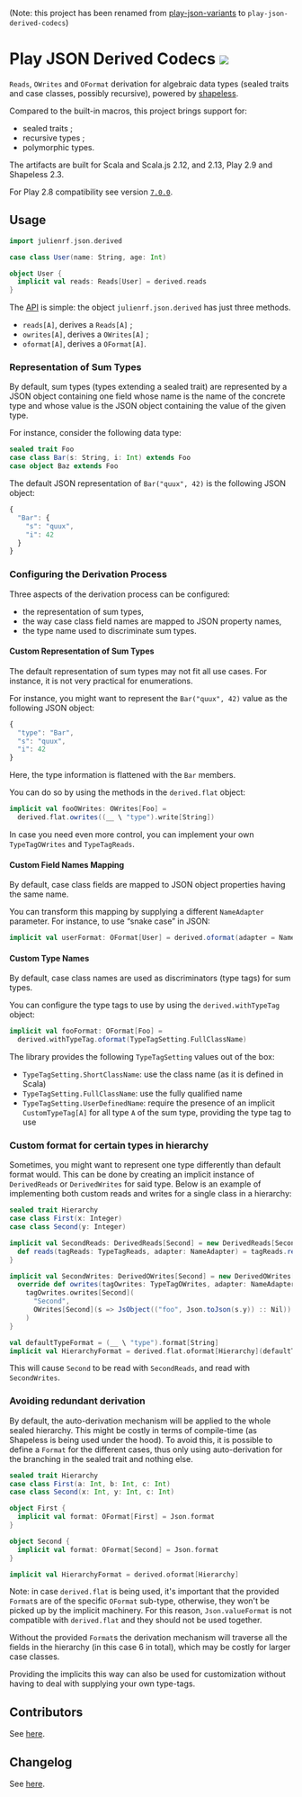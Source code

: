 (Note: this project has been renamed from [play-json-variants](https://github.com/julienrf/play-json-variants/tree/v2.0) to `play-json-derived-codecs`)

# Play JSON Derived Codecs [![](https://index.scala-lang.org/julienrf/play-json-derived-codecs/play-json-derived-codecs/latest.svg)](https://index.scala-lang.org/julienrf/play-json-derived-codecs)

`Reads`, `OWrites` and `OFormat` derivation for algebraic data types (sealed traits and case classes, possibly recursive), powered by [shapeless](http://github.com/milessabin/shapeless).

Compared to the built-in macros, this project brings support for:

- sealed traits ;
- recursive types ;
- polymorphic types.

The artifacts are built for Scala and Scala.js 2.12, and 2.13, Play 2.9 and Shapeless 2.3.

For Play 2.8 compatibility see version [`7.0.0`](https://github.com/julienrf/play-json-derived-codecs/tree/v6.0.0).

## Usage

~~~ scala
import julienrf.json.derived

case class User(name: String, age: Int)

object User {
  implicit val reads: Reads[User] = derived.reads
}
~~~

The [API](https://www.javadoc.io/doc/org.julienrf/play-json-derived-codecs_2.12) is simple: the object
`julienrf.json.derived` has just three methods.

- `reads[A]`, derives a `Reads[A]` ;
- `owrites[A]`, derives a `OWrites[A]` ;
- `oformat[A]`, derives a `OFormat[A]`.

### Representation of Sum Types

By default, sum types (types extending a sealed trait) are represented by a JSON object containing
one field whose name is the name of the concrete type and whose value is the JSON object containing
the value of the given type.

For instance, consider the following data type:

~~~ scala
sealed trait Foo
case class Bar(s: String, i: Int) extends Foo
case object Baz extends Foo
~~~

The default JSON representation of `Bar("quux", 42)` is the following JSON object:

~~~ javascript
{
  "Bar": {
    "s": "quux",
    "i": 42
  }
}
~~~

### Configuring the Derivation Process

Three aspects of the derivation process can be configured:

- the representation of sum types,
- the way case class field names are mapped to JSON property names,
- the type name used to discriminate sum types.

#### Custom Representation of Sum Types

The default representation of sum types may not fit all use cases. For instance, it is not very
practical for enumerations.

For instance, you might want to represent the `Bar("quux", 42)` value as the following JSON object:

~~~ javascript
{
  "type": "Bar",
  "s": "quux",
  "i": 42
}
~~~

Here, the type information is flattened with the `Bar` members.

You can do so by using the methods in the `derived.flat` object:

~~~ scala
implicit val fooOWrites: OWrites[Foo] =
  derived.flat.owrites((__ \ "type").write[String])
~~~

In case you need even more control, you can implement your own `TypeTagOWrites` and `TypeTagReads`.

#### Custom Field Names Mapping

By default, case class fields are mapped to JSON object properties having the same name.

You can transform this mapping by supplying a different `NameAdapter` parameter. For
instance, to use “snake case” in JSON:

~~~ scala
implicit val userFormat: OFormat[User] = derived.oformat(adapter = NameAdapter.snakeCase)
~~~

#### Custom Type Names

By default, case class names are used as discriminators (type tags) for sum types.

You can configure the type tags to use by using the `derived.withTypeTag` object:

~~~ scala
implicit val fooFormat: OFormat[Foo] =
  derived.withTypeTag.oformat(TypeTagSetting.FullClassName)
~~~

The library provides the following `TypeTagSetting` values out of the box:

- `TypeTagSetting.ShortClassName`: use the class name (as it is defined in Scala)
- `TypeTagSetting.FullClassName`: use the fully qualified name
- `TypeTagSetting.UserDefinedName`: require the presence of an implicit `CustomTypeTag[A]`
  for all type `A` of the sum type, providing the type tag to use

### Custom format for certain types in hierarchy

Sometimes, you might want to represent one type differently than default format would. This can be done by creating an implicit instance of `DerivedReads` or `DerivedWrites` for said type. Below is an example of implementing both custom reads and writes for a single class in a hierarchy:

~~~ scala
sealed trait Hierarchy
case class First(x: Integer)
case class Second(y: Integer)

implicit val SecondReads: DerivedReads[Second] = new DerivedReads[Second] {
  def reads(tagReads: TypeTagReads, adapter: NameAdapter) = tagReads.reads("Second", (__ \ "foo").read[Integer].map(foo => Second(foo)))
}

implicit val SecondWrites: DerivedOWrites[Second] = new DerivedOWrites[Second] {
  override def owrites(tagOwrites: TypeTagOWrites, adapter: NameAdapter): OWrites[Second] =
    tagOwrites.owrites[Second](
      "Second",
      OWrites[Second](s => JsObject(("foo", Json.toJson(s.y)) :: Nil))
    )
}

val defaultTypeFormat = (__ \ "type").format[String]
implicit val HierarchyFormat = derived.flat.oformat[Hierarchy](defaultTypeFormat)
~~~

This will cause `Second` to be read with `SecondReads`, and read with `SecondWrites`.

### Avoiding redundant derivation

By default, the auto-derivation mechanism will be applied to the whole sealed hierarchy. This might be costly in terms of compile-time (as Shapeless is being used under the hood).
To avoid this, it is possible to define a `Format` for the different cases, thus only using auto-derivation for the branching in the sealed trait and nothing else.
~~~ scala
sealed trait Hierarchy
case class First(a: Int, b: Int, c: Int)
case class Second(x: Int, y: Int, c: Int)

object First {
  implicit val format: OFormat[First] = Json.format
}

object Second {
  implicit val format: OFormat[Second] = Json.format
}

implicit val HierarchyFormat = derived.oformat[Hierarchy]
~~~

Note: in case `derived.flat` is being used, it's important that the provided `Format`s are of the specific `OFormat` sub-type, otherwise, they won't be picked up by the implicit machinery.
For this reason, `Json.valueFormat` is not compatible with `derived.flat` and they should not be used together.

Without the provided `Format`s the derivation mechanism will traverse all the fields in the hierarchy (in this case 6 in total), which may be costly for larger case classes.

Providing the implicits this way can also be used for customization without having to deal with supplying your own type-tags.

## Contributors

See [here](https://github.com/julienrf/play-json-variants/graphs/contributors).

## Changelog

See [here](https://github.com/julienrf/play-json-derived-codecs/releases).
